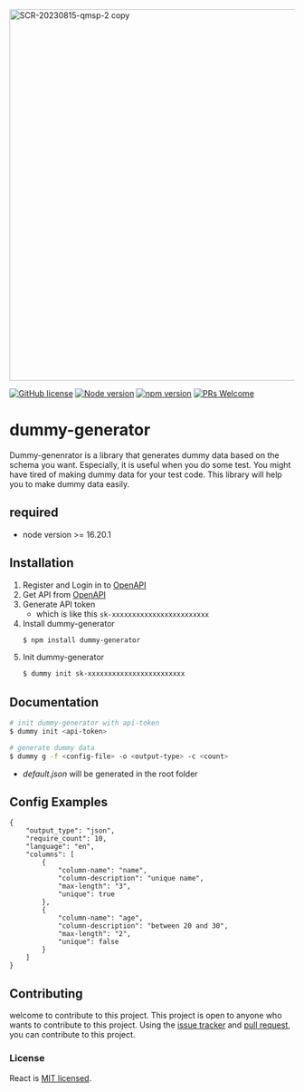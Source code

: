 
<img width="655" alt="SCR-20230815-qmsp-2 copy" src="https://github.com/team-opensource-plus/dummy-generator/assets/56494905/4cee5da0-979c-4c13-886d-dfaf9fe81dc5">

[![GitHub license](https://img.shields.io/badge/license-MIT-blue.svg)](https://github.com/team-opensource-plus/dummy-generator) [![Node version](https://img.shields.io/badge/node_version-v16.20.1-blue)]() [![npm version](https://img.shields.io/badge/npm_version-v8.19.4-blue)](https://www.npmjs.com/package/dummy-generator) [![PRs Welcome](https://img.shields.io/badge/PRs-welcome-brightgreen.svg)](https://github.com/team-opensource-plus/dummy-generator)

# dummy-generator

Dummy-genenrator is a library that generates dummy data based on the schema you want. Especially, it is useful when you do some test. You might have tired of making dummy data for your test code. This library will help you to make dummy data easily.  

## required
* node version >= 16.20.1 

## Installation

1. Register and Login in to [OpenAPI](https://openai.com/)
2. Get API from [OpenAPI](https://platform.openai.com/account/api-keys)
3. Generate API token
    - which is like this `sk-xxxxxxxxxxxxxxxxxxxxxxxx`
4. Install dummy-generator
    ```bash
    $ npm install dummy-generator
    ```
5. Init dummy-generator
    ```bash
    $ dummy init sk-xxxxxxxxxxxxxxxxxxxxxxxx
    ```



## Documentation

```bash
# init dummy-generator with api-token
$ dummy init <api-token>

# generate dummy data
$ dummy g -f <config-file> -o <output-type> -c <count>
```
- *default.json* will be generated in the root folder


## Config Examples
```
{
	"output_type": "json",
	"require_count": 10,
	"language": "en",
	"columns": [
		{
			"column-name": "name",
			"column-description": "unique name",
			"max-length": "3",
			"unique": true
		},
		{
			"column-name": "age",
			"column-description": "between 20 and 30",
			"max-length": "2",
			"unique": false
		}
	]
}
```

## Contributing
welcome to contribute to this project. This project is open to anyone who wants to contribute to this project. Using the [issue tracker](https://github.com/team-opensource-plus/dummy-generator/issues) and [pull request](https://github.com/team-opensource-plus/dummy-generator/pulls), you can contribute to this project.






<!-- The main purpose of this repository is to continue evolving React core, making it faster and easier to use. Development of React happens in the open on GitHub, and we are grateful to the community for contributing bugfixes and improvements. Read below to learn how you can take part in improving React.

### [Code of Conduct](https://code.fb.kkkcom/codeofconduct)

Facebook has adopted a Code of Conduct that we expect project participants to adhere to. Please read [the full text](https://code.fb.com/codeofconduct) so that you can understand what actions will and will not be tolerated.

### [Contributing Guide](https://reactjs.org/docs/how-to-contribute.html)

Read our [contributing guide](https://reactjs.org/docs/how-to-contribute.html) to learn about our development process, how to propose bugfixes and improvements, and how to build and test your changes to React. -->


### License

React is [MIT licensed](./LICENSE).

<!-- ## 항해 플러스 2번째 프로젝트
목적 : 오픈소스를 직접 배포해보자

## 주제 
- 원하는 DB 스키마를 가지고 더미 데이터를 생성하는 라이브러리

## 사용방법 
// clone && root foler
1. $ sudo npm link
2. $ dummy g -f samples/user-data-config.json -o json 

## 스택
- chat GPT api
- Typescript
- Commander cli 

## 단계별 TODO list
1. GPT를 이용한 더미 데이터 생성
    a. 컬럼입력, 데이터 형식 등을 입력해서 더미 데이터를 생성 - (json 파일)
2. CLI로 생성한 더미 데이터를 mysql로 입력
     a. 1.a에 생성한 데이터를 mysql config 파일에 있는 sql서버로 insert까지

## 사용자 user Interface 예상 시나리오
- **사용자 관점 사용방법**
1. API access Token 설정(ChatGPT) - CLI
2. 컬럼 생성 TS (JS) 형식으로 주어진 타입?으로 만들기
    1. 원하는 데이터의 설명도 같이 넣기
3. cli 로 더미 생성
4. mysql 서버 정보 설정(config)
5. cli로 더미 insert 실행
